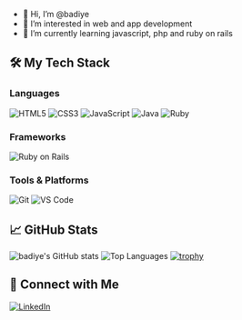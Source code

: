 - 👋 Hi, I’m @badiye
- 👀 I’m interested in web and app development
- 🌱 I’m currently learning javascript, php and ruby on rails
<!---
badiye/badiye is a ✨ special ✨ repository because its `README.md` (this file) appears on your GitHub profile.
You can click the Preview link to take a look at your changes.
--->

## 🛠️ My Tech Stack

### Languages
![HTML5](https://img.shields.io/badge/HTML5-E34F26?style=for-the-badge&logo=html5&logoColor=white)
![CSS3](https://img.shields.io/badge/CSS3-1572B6?style=for-the-badge&logo=css3&logoColor=white)
![JavaScript](https://img.shields.io/badge/JavaScript-F7DF1E?style=for-the-badge&logo=javascript&logoColor=black)
![Java](https://img.shields.io/badge/Java-ED8B00?style=for-the-badge&logo=openjdk&logoColor=white)
![Ruby](https://img.shields.io/badge/Ruby-CC342D?style=for-the-badge&logo=ruby&logoColor=white)

### Frameworks
![Ruby on Rails](https://img.shields.io/badge/Rails-CC0000?style=for-the-badge&logo=rubyonrails&logoColor=white)
<!--![Spring](https://img.shields.io/badge/Spring-6DB33F?style=for-the-badge&logo=spring&logoColor=white)
![React](https://img.shields.io/badge/React-20232A?style=for-the-badge&logo=react&logoColor=61DAFB)-->

### Tools & Platforms
<!--![Node.js](https://img.shields.io/badge/Node.js-339933?style=for-the-badge&logo=nodedotjs&logoColor=white)-->
![Git](https://img.shields.io/badge/Git-F05032?style=for-the-badge&logo=git&logoColor=white)
![VS Code](https://img.shields.io/badge/VS%20Code-007ACC?style=for-the-badge&logo=visual-studio-code&logoColor=white)

## 📈 GitHub Stats
![badiye's GitHub stats](https://github-readme-stats.vercel.app/api?username=badiye&show_icons=true&theme=tokyonight)
![Top Languages](https://github-readme-stats.vercel.app/api/top-langs/?username=badiye&layout=compact&theme=tokyonight)
[![trophy](https://github-profile-trophy.vercel.app/?username=yourusername&theme=darkhub)](https://github.com/ryo-ma/github-profile-trophy)


## 🔗 Connect with Me
[![LinkedIn](https://img.shields.io/badge/-LinkedIn-blue?style=flat-square&logo=linkedin)](https://linkedin.com/in/mahlet-addisu)
<!--[![Portfolio](https://img.shields.io/badge/-Portfolio-000?style=flat-square)](https://yourwebsite.com)-->
